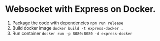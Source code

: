 # Websocket with Express on Docker.

1. Package the code with dependencies `npm run release`
2. Build docker image `docker build -t express-docker .`
3. Run container `docker run -p 8080:8080 -d express-docker`